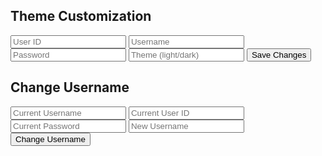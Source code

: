 <html lang="en">
<head>
    <meta charset="UTF-8">
    <meta name="viewport" content="width=device-width, initial-scale=1.0">
    <title>User Settings</title>
    <link rel="stylesheet" href="frontcasts-styling.scss">
</head>
<body>
    <div class="form-container">
        <h2>Theme Customization</h2>
        <form id="settings-form">
            <input type="text" id="uid" class="input" placeholder="User ID">
            <input type="text" id="username" class="input" placeholder="Username">
            <input type="password" id="password" class="input" placeholder="Password">
            <input type="text" id="theme" class="input" placeholder="Theme (light/dark)">
            <p id="error-message" style="display: none; color: red;"></p>
            <button type="button" onclick="saveSettings()">Save Changes</button>
        </form>
        <h2>Change Username</h2>
        <form id="change-username-form">
            <input type="text" id="current-username" class="input" placeholder="Current Username">
            <input type="text" id="current-uid" class="input" placeholder="Current User ID">
            <input type="password" id="current-password" class="input" placeholder="Current Password">
            <input type="text" id="new-username" class="input" placeholder="New Username">
            <p id="username-error-message" style="display: none; color: red;"></p>
            <button type="button" onclick="changeUsername()">Change Username</button>
        </form>
    </div>
    <script>
        // Function to save settings
        function saveSettings() {
            const username = document.getElementById("username").value;
            const password = document.getElementById("password").value;
            const theme = document.getElementById("theme").value;
            const uid = "root"; // Assign the correct uid value from the database
            const name = "Admin"; // Assign the correct name value from the database
            // Save theme setting to localStorage
            localStorage.setItem('theme', theme);
            const data = {
                uid: uid,
                name: name,
                password: password,
                theme: theme
            };
            fetch('http://127.0.0.1:8008/api/users/save_settings', {
                method: 'POST',
                headers: {
                    'Content-Type': 'application/json'
                },
                body: JSON.stringify({ settings: data })
            })
            .then(response => {
                if (!response.ok) {
                    throw new Error('User or theme does not exist.');
                }
                return response.json();
            })
            .then(data => {
                alert('Settings saved successfully');
                console.log(data);
                applyTheme(theme); // Apply theme immediately after saving
            })
            .catch(error => {
                document.getElementById("error-message").innerText = error.message;
                document.getElementById("error-message").style.display = "block";
                console.error('Error:', error);
            });
        }
        // Function to apply theme
        function applyTheme(theme) {
            if (theme === 'light') {
                document.documentElement.style.setProperty('--primary-color', '#fff');
                document.documentElement.style.setProperty('--secondary-color', '#333');
            } else if (theme === 'dark') {
                document.documentElement.style.setProperty('--primary-color', '#333');
                document.documentElement.style.setProperty('--secondary-color', '#fff');
            }
        }
        // Retrieve theme setting from localStorage and apply it
        const savedTheme = localStorage.getItem('theme');
        if (savedTheme) {
            document.getElementById("theme").value = savedTheme;
            applyTheme(savedTheme);
        }
        // Function to change username
        function changeUsername() {
            const currentUid = document.getElementById("current-uid").value;
            const newUsername = document.getElementById("new-username").value;
            fetch('http://127.0.0.1:8008/api/users/name', {
                method: 'PUT',
                headers: { 'Content-Type': 'application/json' },
                body: JSON.stringify({
                    uid: currentUid,
                    new_name: newUsername
                })
            })
            .then(response => {
                if (!response.ok) {
                    throw new Error('Failed to change username.');
                }
                return response.json();
            })
            .then(data => {
                alert('Username changed successfully');
                console.log(data);
            })
            .catch(error => {
                document.getElementById("username-error-message").innerText = error.message;
                document.getElementById("username-error-message").style.display = "block";
                console.error('Error:', error);
            });
        }
    </script>
</body>
</html>
